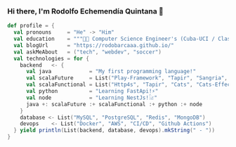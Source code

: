 ### Hi there, I'm Rodolfo Echemendía Quintana 👋

```scala
def profile = {
  val pronouns     = "He" -> "Him"
  val education    = """👨‍🎓 Computer Science Engineer's (Cuba-UCI / Class of 2011)"""
  val blogUrl      = "https://rodobarcaaa.github.io/"
  val askMeAbout   = ("tech", "webdev", "soccer")
  val technologies = for {
    backend   <- {
      val java            = "My first programming language!"
      val scalaFuture     = List("Play-Framework", "Tapir", "Sangria", "Slick")
      val scalaFunctional = List("Http4s", "Tapir", "Cats", "Cats-Effect", "Monix-Task")
      val python          = "Learning FastApi!⚡"
      val node            = "Learning NestJs!𓃠"
      java +: scalaFuture :+ scalaFunctional :+ python :+ node
    }
    database <- List("MySQL", "PostgreSQL", "Redis", "MongoDB")
    devops    <- List("Docker", "AWS", "CI/CD", "Github Actions")
  } yield println(List(backend, database, devops).mkString(" - "))
}
```

<!--
**rodobarcaaa/rodobarcaaa** is a ✨ _special_ ✨ repository because its `README.md` (this file) appears on your GitHub profile.

Here are some ideas to get you started:

- 🔭 I’m currently working on ...
- 🌱 I’m currently learning ...
- 👯 I’m looking to collaborate on ...
- 🤔 I’m looking for help with ...
- 💬 Ask me about ...
- 📫 How to reach me: ...
- 😄 Pronouns: ...
- ⚡ Fun fact: ...
-->
